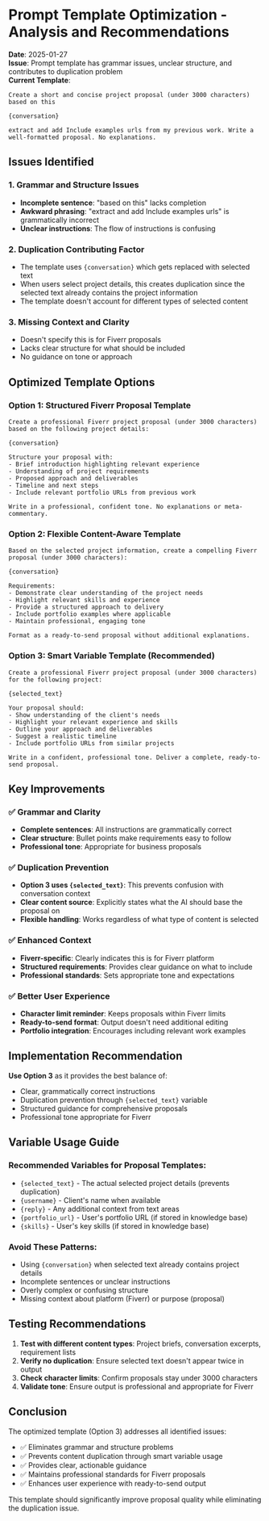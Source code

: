 # Prompt Template Optimization - Analysis and Recommendations

**Date**: 2025-01-27  
**Issue**: Prompt template has grammar issues, unclear structure, and contributes to duplication problem  
**Current Template**: 
```
Create a short and concise project proposal (under 3000 characters) based on this  

{conversation}

extract and add Include examples urls from my previous work. Write a well-formatted proposal. No explanations.
```

## Issues Identified

### 1. **Grammar and Structure Issues**
- **Incomplete sentence**: "based on this" lacks completion
- **Awkward phrasing**: "extract and add Include examples urls" is grammatically incorrect
- **Unclear instructions**: The flow of instructions is confusing

### 2. **Duplication Contributing Factor**
- The template uses `{conversation}` which gets replaced with selected text
- When users select project details, this creates duplication since the selected text already contains the project information
- The template doesn't account for different types of selected content

### 3. **Missing Context and Clarity**
- Doesn't specify this is for Fiverr proposals
- Lacks clear structure for what should be included
- No guidance on tone or approach

## Optimized Template Options

### Option 1: **Structured Fiverr Proposal Template**
```
Create a professional Fiverr project proposal (under 3000 characters) based on the following project details:

{conversation}

Structure your proposal with:
- Brief introduction highlighting relevant experience
- Understanding of project requirements
- Proposed approach and deliverables
- Timeline and next steps
- Include relevant portfolio URLs from previous work

Write in a professional, confident tone. No explanations or meta-commentary.
```

### Option 2: **Flexible Content-Aware Template**
```
Based on the selected project information, create a compelling Fiverr proposal (under 3000 characters):

{conversation}

Requirements:
- Demonstrate clear understanding of the project needs
- Highlight relevant skills and experience
- Provide a structured approach to delivery
- Include portfolio examples where applicable
- Maintain professional, engaging tone

Format as a ready-to-send proposal without additional explanations.
```

### Option 3: **Smart Variable Template (Recommended)**
```
Create a professional Fiverr project proposal (under 3000 characters) for the following project:

{selected_text}

Your proposal should:
- Show understanding of the client's needs
- Highlight your relevant experience and skills
- Outline your approach and deliverables
- Suggest a realistic timeline
- Include portfolio URLs from similar projects

Write in a confident, professional tone. Deliver a complete, ready-to-send proposal.
```

## Key Improvements

### ✅ **Grammar and Clarity**
- **Complete sentences**: All instructions are grammatically correct
- **Clear structure**: Bullet points make requirements easy to follow
- **Professional tone**: Appropriate for business proposals

### ✅ **Duplication Prevention**
- **Option 3 uses `{selected_text}`**: This prevents confusion with conversation context
- **Clear content source**: Explicitly states what the AI should base the proposal on
- **Flexible handling**: Works regardless of what type of content is selected

### ✅ **Enhanced Context**
- **Fiverr-specific**: Clearly indicates this is for Fiverr platform
- **Structured requirements**: Provides clear guidance on what to include
- **Professional standards**: Sets appropriate tone and expectations

### ✅ **Better User Experience**
- **Character limit reminder**: Keeps proposals within Fiverr limits
- **Ready-to-send format**: Output doesn't need additional editing
- **Portfolio integration**: Encourages including relevant work examples

## Implementation Recommendation

**Use Option 3** as it provides the best balance of:
- Clear, grammatically correct instructions
- Duplication prevention through `{selected_text}` variable
- Structured guidance for comprehensive proposals
- Professional tone appropriate for Fiverr

## Variable Usage Guide

### Recommended Variables for Proposal Templates:
- `{selected_text}` - The actual selected project details (prevents duplication)
- `{username}` - Client's name when available
- `{reply}` - Any additional context from text areas
- `{portfolio_url}` - User's portfolio URL (if stored in knowledge base)
- `{skills}` - User's key skills (if stored in knowledge base)

### Avoid These Patterns:
- Using `{conversation}` when selected text already contains project details
- Incomplete sentences or unclear instructions
- Overly complex or confusing structure
- Missing context about platform (Fiverr) or purpose (proposal)

## Testing Recommendations

1. **Test with different content types**: Project briefs, conversation excerpts, requirement lists
2. **Verify no duplication**: Ensure selected text doesn't appear twice in output
3. **Check character limits**: Confirm proposals stay under 3000 characters
4. **Validate tone**: Ensure output is professional and appropriate for Fiverr

## Conclusion

The optimized template (Option 3) addresses all identified issues:
- ✅ Eliminates grammar and structure problems
- ✅ Prevents content duplication through smart variable usage
- ✅ Provides clear, actionable guidance
- ✅ Maintains professional standards for Fiverr proposals
- ✅ Enhances user experience with ready-to-send output

This template should significantly improve proposal quality while eliminating the duplication issue.

